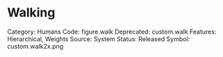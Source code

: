 # Walking

Category: Humans
Code: figure.walk
Deprecated: custom.walk
Features: Hierarchical, Weights
Source: System
Status: Released
Symbol: custom.walk2x.png